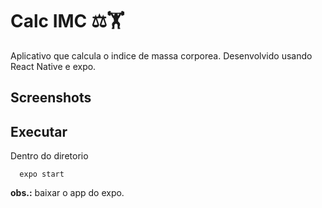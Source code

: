 # Calc IMC ⚖️🏋️

Aplicativo que calcula o indice de massa corporea.
Desenvolvido usando React Native e expo.
## Screenshots

## Executar
Dentro do diretorio
```
  expo start

```
**obs.:** baixar o app do expo.

